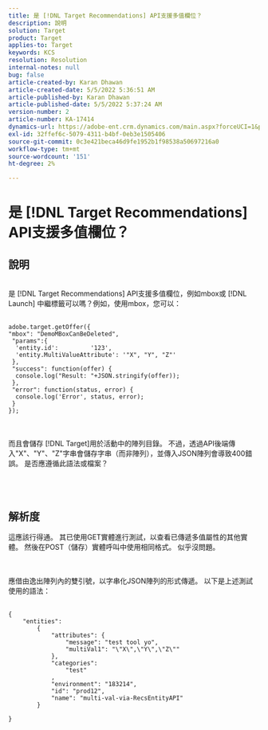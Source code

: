```yaml
---
title: 是 [!DNL Target Recommendations] API支援多值欄位？
description: 說明
solution: Target
product: Target
applies-to: Target
keywords: KCS
resolution: Resolution
internal-notes: null
bug: false
article-created-by: Karan Dhawan
article-created-date: 5/5/2022 5:36:51 AM
article-published-by: Karan Dhawan
article-published-date: 5/5/2022 5:37:24 AM
version-number: 2
article-number: KA-17414
dynamics-url: https://adobe-ent.crm.dynamics.com/main.aspx?forceUCI=1&pagetype=entityrecord&etn=knowledgearticle&id=3c966259-35cc-ec11-a7b5-6045bd00db25
exl-id: 32ffef6c-5079-4311-b4bf-0eb3e1505406
source-git-commit: 0c3e421beca46d9fe1952b1f98538a50697216a0
workflow-type: tm+mt
source-wordcount: '151'
ht-degree: 2%

---
```


# 是 [!DNL Target Recommendations] API支援多值欄位？

## 說明

<br>是 [!DNL Target Recommendations] API支援多值欄位，例如mbox或 [!DNL Launch] 中繼標籤可以嗎？例如，使用mbox，您可以：<br><br>

```
adobe.target.getOffer({
"mbox": "DemoMBoxCanBeDeleted",
 "params":{
  'entity.id':         '123',   
  'entity.MultiValueAttribute': '"X", "Y", "Z"'
 },
 "success": function(offer) {
  console.log("Result: "+JSON.stringify(offer));
 },
 "error": function(status, error) {
  console.log('Error', status, error);
 }
});
```

<br><br>而且會儲存 [!DNL Target]用於活動中的陣列目錄。 不過，透過API後端傳入&quot;X&quot;、&quot;Y&quot;、&quot;Z&quot;字串會儲存字串（而非陣列），並傳入JSON陣列會導致400錯誤。 是否應遵循此語法或檔案？<br><br><br><br>

## 解析度


這應該行得通。 其已使用GET實體進行測試，以查看已傳遞多值屬性的其他實體。 然後在POST（儲存）實體呼叫中使用相同格式。 似乎沒問題。




<br><br>應借由逸出陣列內的雙引號，以字串化JSON陣列的形式傳遞。 以下是上述測試使用的語法：<br><br>

```
{
    "entities":
        {
            "attributes": {
                "message": "test tool yo",
                "multiVal1": "\"X\",\"Y\",\"Z\""
            },
            "categories": 
                "test"
            ,
            "environment": "183214",
            "id": "prod12",
            "name": "multi-val-via-RecsEntityAPI"
        }
    
}
```
